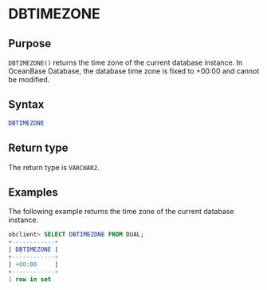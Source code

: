 # DBTIMEZONE

## Purpose

`DBTIMEZONE()` returns the time zone of the current database instance. In OceanBase Database, the database time zone is fixed to +00:00 and cannot be modified.

## Syntax

```sql
DBTIMEZONE
```

## Return type

The return type is `VARCHAR2`.

## Examples

The following example returns the time zone of the current database instance.

```sql
obclient> SELECT DBTIMEZONE FROM DUAL;
+------------+
| DBTIMEZONE |
+------------+
| +00:00     |
+------------+
1 row in set
```
